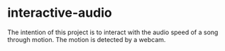 # interactive-audio

The intention of this project is to interact with the audio speed of a song through motion. The motion is detected by a webcam.
